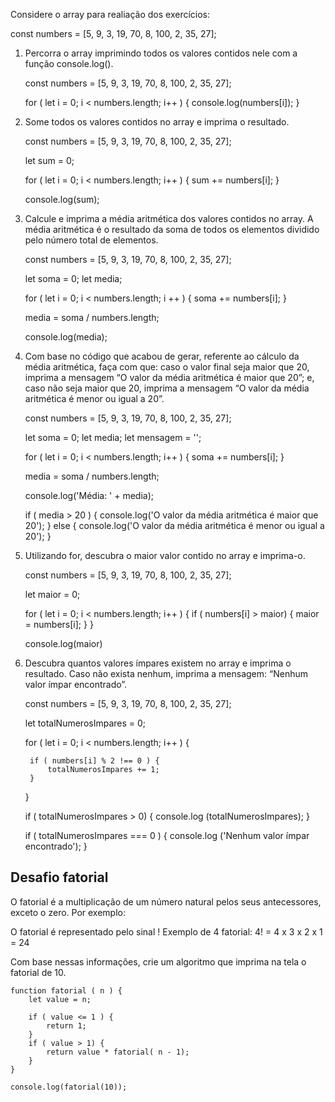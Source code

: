 
Considere o array para realiação dos exercícios:

const numbers = [5, 9, 3, 19, 70, 8, 100, 2, 35, 27];

1. Percorra o array imprimindo todos os valores contidos nele com a função console.log().
    
    const numbers = [5, 9, 3, 19, 70, 8, 100, 2, 35, 27];

    for ( let i = 0; i < numbers.length; i++ ) {
        console.log(numbers[i]);
    }

2. Some todos os valores contidos no array e imprima o resultado.
    
    const numbers = [5, 9, 3, 19, 70, 8, 100, 2, 35, 27];

    let sum = 0;

    for ( let i = 0; i < numbers.length; i++ ) {
        sum += numbers[i];
    }

    console.log(sum);

3. Calcule e imprima a média aritmética dos valores contidos no array. A média aritmética é o resultado da soma de todos os elementos dividido pelo número total de elementos.

    const numbers = [5, 9, 3, 19, 70, 8, 100, 2, 35, 27];

    let soma = 0;
    let media;

    for ( let i = 0; i < numbers.length; i ++ ) {
        soma += numbers[i];
    }

    media = soma / numbers.length;

    console.log(media);

4. Com base no código que acabou de gerar, referente ao cálculo da média aritmética, faça com que: caso o valor final seja maior que 20, imprima a mensagem “O valor da média aritmética é maior que 20”; e, caso não seja maior que 20, imprima a mensagem “O valor da média aritmética é menor ou igual a 20”.

    const numbers = [5, 9, 3, 19, 70, 8, 100, 2, 35, 27];

    let soma = 0;
    let media;
    let mensagem = '';

    for ( let i = 0; i < numbers.length; i++ ) {
        soma += numbers[i];
    }

    media = soma / numbers.length;

    console.log('Média: ' + media);

    if ( media > 20 ) {
        console.log('O valor da média aritmética é maior que 20');
    }
    else {
        console.log('O valor da média aritmética é menor ou igual a 20');
    }

5. Utilizando for, descubra o maior valor contido no array e imprima-o.

    const numbers = [5, 9, 3, 19, 70, 8, 100, 2, 35, 27];

    let maior = 0;

    for ( let i = 0; i < numbers.length; i++ ) {
        if ( numbers[i] > maior) {
            maior = numbers[i];
        }
    }

    console.log(maior)

6. Descubra quantos valores ímpares existem no array e imprima o resultado. Caso não exista nenhum, imprima a mensagem: “Nenhum valor ímpar encontrado”.

    const numbers = [5, 9, 3, 19, 70, 8, 100, 2, 35, 27];

    let totalNumerosImpares = 0;

    for ( let i = 0; i < numbers.length; i++ ) {

        if ( numbers[i] % 2 !== 0 ) {
            totalNumerosImpares += 1;
        }
    }

    if ( totalNumerosImpares > 0) {
        console.log (totalNumerosImpares);
    }

    if ( totalNumerosImpares === 0 ) {
        console.log ('Nenhum valor ímpar encontrado');
    }

## Desafio fatorial

O fatorial é a multiplicação de um número natural pelos seus antecessores, 
exceto o zero. Por exemplo:

O fatorial é representado pelo sinal !
Exemplo de 4 fatorial:
4! = 4 x 3 x 2 x 1 = 24

Com base nessas informações, crie um algoritmo que imprima na tela o fatorial de 10.

    function fatorial ( n ) {
        let value = n;

        if ( value <= 1 ) {
            return 1;
        }
        if ( value > 1) {
            return value * fatorial( n - 1);
        }
    }

    console.log(fatorial(10));

